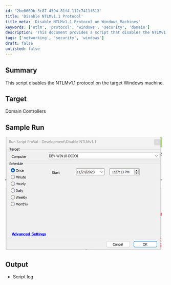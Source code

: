 ```yaml
---
id: '2be0669b-3c87-4594-81f4-112c7411f513'
title: 'Disable NTLMv1.1 Protocol'
title_meta: 'Disable NTLMv1.1 Protocol on Windows Machines'
keywords: ['ntlm', 'protocol', 'windows', 'security', 'domain']
description: 'This document provides a script that disables the NTLMv1.1 protocol on target Windows machines, specifically designed for use on Domain Controllers. It includes a sample run and output log details.'
tags: ['networking', 'security', 'windows']
draft: false
unlisted: false
---
```


## Summary

This script disables the NTLMv1.1 protocol on the target Windows machine.

## Target

Domain Controllers

## Sample Run

![Sample Run](../../../static/img/Disable-NTLMv1.1/image_1.png)

## Output

- Script log


